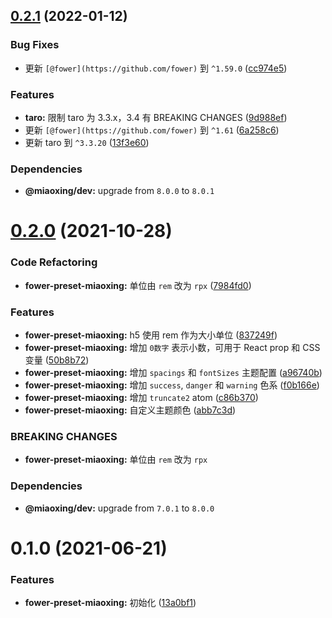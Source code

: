 ## [0.2.1](https://github.com/miaoxing/fower-preset-miaoxing/compare/v0.2.0...v0.2.1) (2022-01-12)


### Bug Fixes

* 更新 `[@fower](https://github.com/fower)` 到 `^1.59.0` ([cc974e5](https://github.com/miaoxing/fower-preset-miaoxing/commit/cc974e5462d55ff0a129553195a1c7ad3c9fc5ad))


### Features

* **taro:** 限制 taro 为 3.3.x，3.4 有 BREAKING CHANGES ([9d988ef](https://github.com/miaoxing/fower-preset-miaoxing/commit/9d988ef820b04e555cd339e9b1dce7ebc242aa4a))
* 更新 `[@fower](https://github.com/fower)` 到 `^1.61` ([6a258c6](https://github.com/miaoxing/fower-preset-miaoxing/commit/6a258c66a208a4c831ea43061d03225a28ab242f))
* 更新 taro 到 `^3.3.20` ([13f3e60](https://github.com/miaoxing/fower-preset-miaoxing/commit/13f3e60e6a4992737d4168059b63703dc090572a))





### Dependencies

* **@miaoxing/dev:** upgrade from `8.0.0` to `8.0.1`

# [0.2.0](https://github.com/miaoxing/fower-preset-miaoxing/compare/v0.1.0...v0.2.0) (2021-10-28)


### Code Refactoring

* **fower-preset-miaoxing:** 单位由 `rem` 改为 `rpx` ([7984fd0](https://github.com/miaoxing/fower-preset-miaoxing/commit/7984fd0126ea47b33bfd660022a0315e6dd3ece2))


### Features

* **fower-preset-miaoxing:** h5 使用 rem 作为大小单位 ([837249f](https://github.com/miaoxing/fower-preset-miaoxing/commit/837249f924e0d5cb008bb7e04a97bb8c42e74fed))
* **fower-preset-miaoxing:** 增加 `0数字` 表示小数，可用于 React prop 和 CSS 变量 ([50b8b72](https://github.com/miaoxing/fower-preset-miaoxing/commit/50b8b72b197fab123afdc4d8dcadf6732d68240f))
* **fower-preset-miaoxing:** 增加 `spacings` 和 `fontSizes` 主题配置 ([a96740b](https://github.com/miaoxing/fower-preset-miaoxing/commit/a96740bdc7d042a622ac8af8d992a3148b2b1e61))
* **fower-preset-miaoxing:** 增加 `success`, `danger` 和 `warning` 色系 ([f0b166e](https://github.com/miaoxing/fower-preset-miaoxing/commit/f0b166e2b218dca2877a9da212ce9d260b818284))
* **fower-preset-miaoxing:** 增加 `truncate2` atom ([c86b370](https://github.com/miaoxing/fower-preset-miaoxing/commit/c86b370459183e178858cc4a00f55a9462eaf1c9))
* **fower-preset-miaoxing:** 自定义主题颜色 ([abb7c3d](https://github.com/miaoxing/fower-preset-miaoxing/commit/abb7c3d3c5fccb8d3c85a290a5f4fdf6302b440b))


### BREAKING CHANGES

* **fower-preset-miaoxing:** 单位由 `rem` 改为 `rpx`





### Dependencies

* **@miaoxing/dev:** upgrade from `7.0.1` to `8.0.0`

# 0.1.0 (2021-06-21)


### Features

* **fower-preset-miaoxing:** 初始化 ([13a0bf1](https://github.com/miaoxing/fower-preset-miaoxing/commit/13a0bf14ce630bb741536d532852bd2bd43b5c65))
